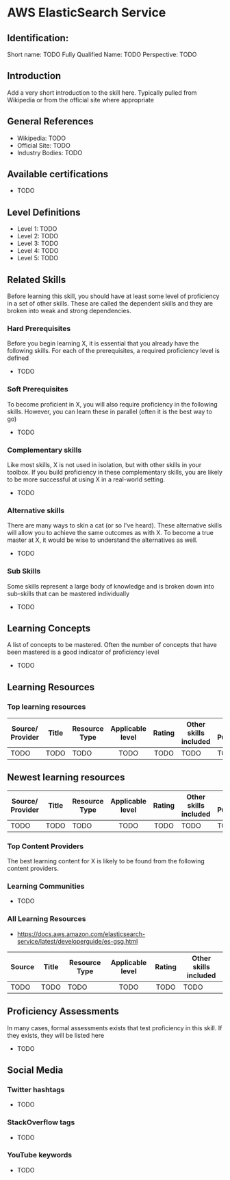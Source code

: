 # AWS ElasticSearch Service

## Identification:
Short name: TODO
Fully Qualified Name: TODO
Perspective: TODO

## Introduction
Add a very short introduction to the skill here. Typically pulled from Wikipedia or from the official site where appropriate

## General References
- Wikipedia: TODO
- Official Site: TODO
- Industry Bodies: TODO

## Available certifications
 - TODO

## Level Definitions
- Level 1: TODO
- Level 2: TODO
- Level 3: TODO
- Level 4: TODO
- Level 5: TODO

## Related Skills
Before learning this skill, you should have at least some level of proficiency in a set of other skills. These are called the 
dependent skills and they are broken into weak and strong dependencies.

### Hard Prerequisites
Before you begin learning X, it is essential that you already have the following skills. For each of the prerequisites, a required proficiency level is defined

- TODO

### Soft Prerequisites
To become proficient in X, you will also require proficiency in the following skills. However, you can learn these in parallel (often it is the best way to go)

 - TODO

### Complementary skills
Like most skills, X is not used in isolation, but with other skills in your toolbox. If you build proficiency in these complementary skills, you are likely to be more successful at using X in a real-world setting.

- TODO

### Alternative skills
There are many ways to skin a cat (or so I've heard). These alternative skills will allow you to achieve the same outcomes as with X. To become a true master at X, it would be wise to understand the alternatives as well.

- TODO

### Sub Skills
Some skills represent a large body of knowledge and is broken down into sub-skills that can be mastered individually

- TODO

## Learning Concepts
A list of concepts to be mastered. Often the number of concepts that have been mastered is a good indicator of proficiency level

- TODO

## Learning Resources

### Top learning resources

| Source/ Provider | Title | Resource Type | Applicable level | Rating | Other skills included | Date Published |
| -----------------| ----- | ------------- |:----------------:|:------:| --------------------- | -------------- |
| TODO             | TODO  | TODO          | TODO             | TODO   | TODO                  | TODO           |

## Newest learning resources

| Source/ Provider | Title | Resource Type | Applicable level | Rating | Other skills included | Date Published |
| -----------------| ----- | ------------- |:----------------:|:------:| --------------------- | -------------- |
| TODO             | TODO  | TODO          | TODO             | TODO   | TODO                  | TODO           |

### Top Content Providers
The best learning content for X is likely to be found from the following content providers.

### Learning Communities
 - TODO

### All Learning Resources

- https://docs.aws.amazon.com/elasticsearch-service/latest/developerguide/es-gsg.html

| Source | Title | Resource Type | Applicable level | Rating | Other skills included |
| -------| ----- | ------------- |:----------------:|:------:| --------------------- |
| TODO   | TODO  | TODO          | TODO             | TODO   | TODO                  |

## Proficiency Assessments
In many cases, formal assessments exists that test proficiency in this skill. If they exists, they will be listed here

 - TODO

## Social Media
### Twitter hashtags
- TODO
### StackOverflow tags
- TODO
### YouTube keywords
- TODO



